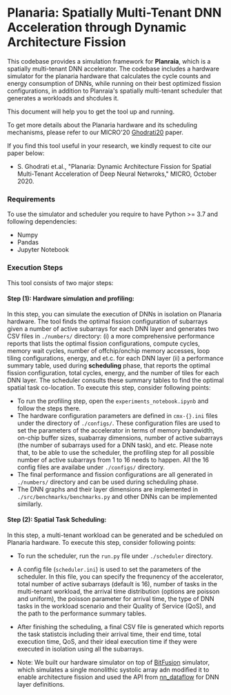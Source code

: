 # Planaria: Spatially Multi-Tenant DNN Acceleration through Dynamic Architecture Fission

This codebase provides a simulation framework for **Planraia**, which is a spatially multi-tenant DNN accelerator. The codebase includes a hardware simulator for the planaria hardware that calculates the cycle counts and energy consumption of DNNs, while running on their best optimized fission configurations, in addition to Planraia's spatially multi-tenant scheduler that generates a workloads and shcdules it.

This document will help you to get the tool up and running.

To get more details about the Planaria hardware and its scheduling mechanisms, please refer to our MICRO'20 [Ghodrati20](https://www.microarch.org/micro53/papers/738300a681.pdf) paper.

If you find this tool useful in your research, we kindly request to cite our paper below:
* S. Ghodrati et.al., "Planaria: Dynamic Architecture Fission for Spatial Multi-Tenant Acceleration of Deep Neural Netwroks," MICRO, October 2020.

### Requirements
To use the simulator and scheduler you require to have Python >= 3.7 and following dependencies:
* Numpy
* Pandas
* Jupyter Notebook

### Execution Steps
This tool consists of two major steps:

#### Step (1): Hardware simulation and profiling:
In this step, you can simulate the execution of DNNs in isolation on Planaria hardware. The tool finds the optimal fission configuration of subarrays given a number of active subarrays for each DNN layer and generates two CSV files in `./numbers/` directory: (i) a more comprehensive performance reports that lists the optimal fission configurations, compute cycles, memory wait cycles, number of offchip/onchip memory accesses, loop tiling configurations, energy, and et.c. for each DNN layer (ii) a performance summary table, used during **scheduling** phase, that reports the optimal fission configuration, total cycles, energy, and the number of tiles for each DNN layer. The scheduler consults these summary tables to find the optimal spatial task co-location. To execute this step, consider following points:
* To run the profiling step, open the `experiments_notebook.ipynb` and follow the steps there.
* The hardware configuration parameters are defined in `cmx-{}.ini` files under the directory of `./configs/`. These configuration files are used to set the parameters of the accelerator in terms of memory bandwidth, on-chip buffer sizes, suabarray dimensions, number of active subarrays (the number of subarrays used for a DNN task), and etc. Please note that, to be able to use the scheduler, the profiling step for all possible number of active subarrays from 1 to 16 needs to happen. All the 16 config files are availabe under `./configs/` directory.
* The final performance and fission configurations are all generated in `./numbers/` directory and can be used during scheduling phase.
* The DNN graphs and their layer dimensions are implemented in `./src/benchmarks/benchmarks.py` and other DNNs can be implemented similarly.

#### Step (2): Spatial Task Scheduling:
In this step, a multi-tenant workload can be generated and be scheduled on Planaria hardware. To execute this step, consider following points:
* To run the scheduler, run the `run.py` file under `./scheduler` directory.
* A config file (`scheduler.ini`) is used to set the parameters of the scheduler. In this file, you can specify the frequnency of the accelerator, total number of active subarrays (default is 16), number of tasks in the multi-tenant workload, the arrival time distribution (options are poisson and uniform), the poisson parameter for arrival time, the type of DNN tasks in the workload scenario and their Quality of Service (QoS), and the path to the performance summary tables.
* After finishing the scheduling, a final CSV file is generated which reports the task statistcis including their arrival time, their end time, total execution time, QoS, and their ideal execution time if they were executed in isolation using all the subarrays.



* Note: We built our hardware simulator on top of [BitFusion](https://github.com/hsharma35/bitfusion) simulator, which simulates a single monolithic systolic array adn modified it to enable architecture fission and used the API from [nn_dataflow](https://github.com/stanford-mast/nn_dataflow) for DNN layer definitions.

